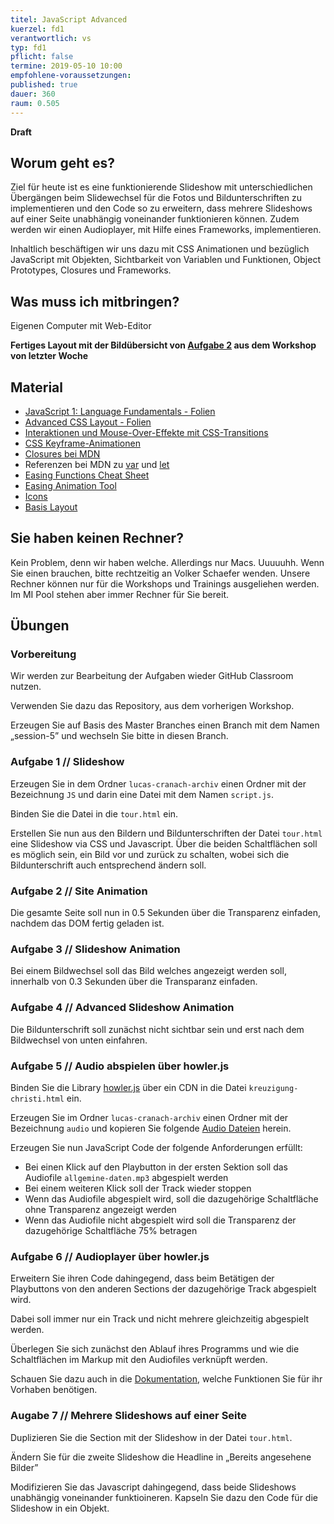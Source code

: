 ```yaml
---
titel: JavaScript Advanced
kuerzel: fd1
verantwortlich: vs
typ: fd1
pflicht: false
termine: 2019-05-10 10:00
empfohlene-voraussetzungen: 
published: true
dauer: 360
raum: 0.505
---
```

**Draft**

## Worum geht es?
Ziel für heute ist es eine funktionierende Slideshow mit unterschiedlichen Übergängen beim Slidewechsel für die Fotos und Bildunterschriften zu implementieren und den Code so zu erweitern, dass mehrere Slideshows auf einer Seite unabhängig voneinander funktionieren können. Zudem werden wir einen Audioplayer, mit Hilfe eines Frameworks, implementieren.

Inhaltlich beschäftigen wir uns dazu mit CSS Animationen und bezüglich JavaScript mit Objekten, Sichtbarkeit von Variablen und Funktionen, Object Prototypes, Closures und Frameworks.

## Was muss ich mitbringen?
Eigenen Computer mit Web-Editor

**Fertiges Layout mit der Bildübersicht von [Aufgabe 2](/mi-bachelor-webdevelopment/lehrveranstaltungen/fd1-05-03/#aufgabe-2--layout) aus dem Workshop von letzter Woche**

## Material
- [JavaScript 1: Language Fundamentals - Folien](../../material/frontend-development-1/session-4/slides/Chapter08-JavaScript1LanguageFundamentals.pdf)
- [Advanced CSS Layout - Folien](../../material/frontend-development-1/session-3/slides/Chapter07-AdvancedCSSLayout.pdf)
- [Interaktionen und Mouse-Over-Effekte mit CSS-Transitions ](https://blog.kulturbanause.de/2014/05/interaktionen-und-mouse-over-effekte-mit-css3-transitions/)
- [CSS Keyframe-Animationen](https://blog.kulturbanause.de/2015/10/css-keyframe-animationen/)
- [Closures bei MDN](https://developer.mozilla.org/de/docs/Web/JavaScript/Closures)
- Referenzen bei MDN zu [var](https://developer.mozilla.org/de/docs/Web/JavaScript/Reference/Statements/var) und [let](https://developer.mozilla.org/de/docs/Web/JavaScript/Reference/Statements/let)
- [Easing Functions Cheat Sheet](https://easings.net)
- [Easing Animation Tool](https://matthewlein.com/tools/ceaser)
- [Icons](../../material/frontend-development-1/session-5/material/assets/icons.zip) 
- [Basis Layout](../../material/frontend-development-1/session-5/material/assets/lucas-cranach-archiv.zip) 


## Sie haben keinen Rechner?
Kein Problem, denn wir haben welche. Allerdings nur Macs. Uuuuuhh. Wenn Sie einen brauchen, bitte rechtzeitig an Volker Schaefer wenden. Unsere Rechner können nur für die Workshops und Trainings ausgeliehen werden. Im MI Pool stehen aber immer Rechner für Sie bereit.

## Übungen
### Vorbereitung

Wir werden zur Bearbeitung der Aufgaben wieder GitHub Classroom nutzen.

Verwenden Sie dazu das Repository, aus dem vorherigen Workshop. 

Erzeugen Sie auf Basis des Master Branches einen Branch mit dem Namen „session-5” und wechseln Sie bitte in diesen Branch.

### Aufgabe 1 // Slideshow

Erzeugen Sie in dem Ordner `lucas-cranach-archiv` einen Ordner mit der Bezeichnung `JS` und darin eine Datei mit dem Namen `script.js`.

Binden Sie die Datei in die `tour.html` ein.

Erstellen Sie nun aus den Bildern und Bildunterschriften der Datei `tour.html` eine Slideshow via CSS und Javascript. Über die beiden Schaltflächen soll es möglich sein, ein Bild vor und zurück zu schalten, wobei sich die Bildunterschrift auch entsprechend ändern soll. 

### Aufgabe 2 // Site Animation

Die gesamte Seite soll nun in 0.5 Sekunden über die Transparenz einfaden, nachdem das DOM fertig geladen ist.

### Aufgabe 3 // Slideshow Animation
Bei einem Bildwechsel soll das Bild welches angezeigt werden soll, innerhalb von 0.3 Sekunden über die Transparanz einfaden.

### Aufgabe 4 // Advanced Slideshow Animation
Die Bildunterschrift soll zunächst nicht sichtbar sein und erst nach dem Bildwechsel von unten einfahren.

### Aufgabe 5 // Audio abspielen über howler.js
Binden Sie die Library [howler.js](https://howlerjs.com) über ein CDN in die Datei `kreuzigung-christi.html` ein.

Erzeugen Sie im Ordner `lucas-cranach-archiv` einen Ordner mit der Bezeichnung `audio` und kopieren Sie folgende [Audio Dateien](../../material/frontend-development-1/session-5/material/assets/audiofiles.zip) herein.

Erzeugen Sie nun JavaScript Code der folgende Anforderungen erfüllt:

* Bei einen Klick auf den Playbutton in der ersten Sektion soll das Audiofile `allgemine-daten.mp3` abgespielt werden
* Bei einem weiteren Klick soll der Track wieder stoppen
* Wenn das Audiofile abgespielt wird, soll die dazugehörige Schaltfläche ohne Transparenz angezeigt werden
* Wenn das Audiofile nicht abgespielt wird soll die Transparenz der dazugehörige Schaltfläche 75% betragen


### Aufgabe 6 // Audioplayer über howler.js
Erweitern Sie ihren Code dahingegend, dass beim Betätigen der Playbuttons von den anderen Sections der dazugehörige Track abgespielt wird.

Dabei soll immer nur ein Track und nicht mehrere gleichzeitig abgespielt werden.

Überlegen Sie sich zunächst den Ablauf ihres Programms und wie die Schaltflächen im Markup mit den Audiofiles verknüpft werden.

Schauen Sie dazu auch in die [Dokumentation](https://github.com/goldfire/howler.js#documentation), welche Funktionen Sie für ihr Vorhaben benötigen.


### Augabe 7 // Mehrere Slideshows auf einer Seite
Duplizieren Sie die Section mit der Slideshow in der Datei `tour.html`.

Ändern Sie für die zweite Slideshow die Headline in „Bereits angesehene Bilder”

Modifizieren Sie das Javascript dahingegend, dass beide Slideshows unabhängig voneinander funktioineren. Kapseln Sie dazu den Code für die Slideshow in ein Objekt.
